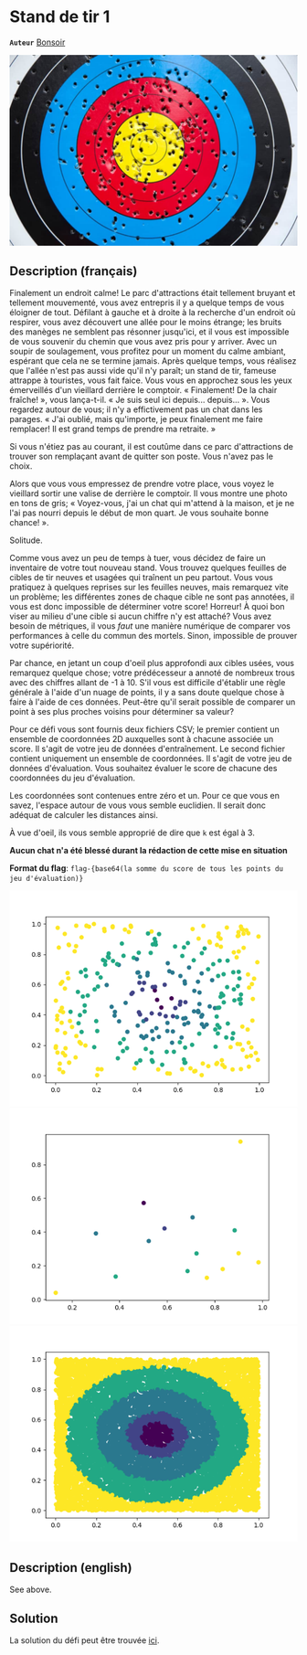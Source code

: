 # Stand de tir 1

**`Auteur`** [Bonsoir](https://github.com/florentduchesne)

![Cible](cible.jpg)

## Description (français)

Finalement un endroit calme! Le parc d'attractions était tellement bruyant et tellement mouvementé, vous avez entrepris il y a quelque temps de vous éloigner de tout. Défilant à gauche et à droite à la recherche d'un endroit où respirer, vous avez découvert une allée pour le moins étrange; les bruits des manèges ne semblent pas résonner jusqu'ici, et il vous est impossible de vous souvenir du chemin que vous avez pris pour y arriver. Avec un soupir de soulagement, vous profitez pour un moment du calme ambiant, espérant que cela ne se termine jamais.
Après quelque temps, vous réalisez que l'allée n'est pas aussi vide qu'il n'y paraît; un stand de tir, fameuse attrappe à touristes, vous fait faice. Vous vous en approchez sous les yeux émerveillés d'un vieillard derrière le comptoir.
« Finalement! De la chair fraîche! », vous lança-t-il. « Je suis seul ici depuis... depuis... ».
Vous regardez autour de vous; il n'y a effictivement pas un chat dans les parages.
« J'ai oublié, mais qu'importe, je peux finalement me faire remplacer! Il est grand temps de prendre ma retraite. »

Si vous n'étiez pas au courant, il est coutûme dans ce parc d'attractions de trouver son remplaçant avant de quitter son poste. Vous n'avez pas le choix.

Alors que vous vous empressez de prendre votre place, vous voyez le vieillard sortir une valise de derrière le comptoir. Il vous montre une photo en tons de gris; « Voyez-vous, j'ai un chat qui m'attend à la maison, et je ne l'ai pas nourri depuis le début de mon quart. Je vous souhaite bonne chance! ».

Solitude.

Comme vous avez un peu de temps à tuer, vous décidez de faire un inventaire de votre tout nouveau stand. Vous trouvez quelques feuilles de cibles de tir neuves et usagées qui traînent un peu partout. Vous vous pratiquez à quelques reprises sur les feuilles neuves, mais remarquez vite un problème; les différentes zones de chaque cible ne sont pas annotées, il vous est donc impossible de déterminer votre score! Horreur! À quoi bon viser au milieu d'une cible si aucun chiffre n'y est attaché? Vous avez besoin de métriques, il vous *faut* une manière numérique de comparer vos performances à celle du commun des mortels. Sinon, impossible de prouver votre supériorité.

Par chance, en jetant un coup d'oeil plus approfondi aux cibles usées, vous remarquez quelque chose; votre prédécesseur a annoté de nombreux trous avec des chiffres allant de -1 à 10. S'il vous est difficile d'établir une règle générale à l'aide d'un nuage de points, il y a sans doute quelque chose à faire à l'aide de ces données. Peut-être qu'il serait possible de comparer un point à ses plus proches voisins pour déterminer sa valeur?

Pour ce défi vous sont fournis deux fichiers CSV; le premier contient un ensemble de coordonnées 2D auxquelles sont à chacune associée un score. Il s'agit de votre jeu de données d'entraînement. Le second fichier contient uniquement un ensemble de coordonnées. Il s'agit de votre jeu de données d'évaluation. Vous souhaitez évaluer le score de chacune des coordonnées du jeu d'évaluation.

Les coordonnées sont contenues entre zéro et un. Pour ce que vous en savez, l'espace autour de vous vous semble euclidien. Il serait donc adéquat de calculer les distances ainsi.

À vue d'oeil, ils vous semble approprié de dire que `k` est égal à 3.

**Aucun chat n'a été blessé durant la rédaction de cette mise en situation**

**Format du flag**: `flag-{base64(la somme du score de tous les points du jeu d'évaluation)}`

![Données d'entraînement](Data_challenge_1.png)
![Données de test](Data_challenge_1_test.png)
![Représentation de l'espace détaillé](Data_challenge_1_detaille.png)

## Description (english)

See above.


## Solution

La solution du défi peut être trouvée [ici](solution/).